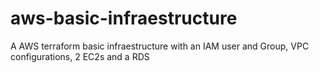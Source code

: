 # aws-basic-infraestructure
A AWS terraform basic infraestructure with an IAM user and Group, VPC configurations, 2 EC2s and a RDS
